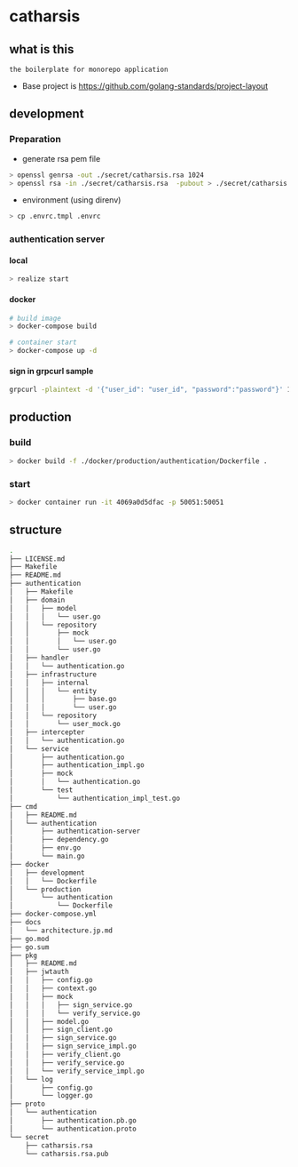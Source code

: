 # catharsis

## what is this

```
the boilerplate for monorepo application
```

- Base project is https://github.com/golang-standards/project-layout

## development

### Preparation

- generate rsa pem file

```bash
> openssl genrsa -out ./secret/catharsis.rsa 1024
> openssl rsa -in ./secret/catharsis.rsa  -pubout > ./secret/catharsis.rsa.pub
```

- environment (using direnv)

```bash
> cp .envrc.tmpl .envrc
```

### authentication server

#### local

```bash
> realize start
```

#### docker

```bash
# build image
> docker-compose build

# container start
> docker-compose up -d
```

#### sign in grpcurl sample

```bash
grpcurl -plaintext -d '{"user_id": "user_id", "password":"password"}' 127.0.0.1:50051 Authentication/SignIn
```

## production

### build

```bash
> docker build -f ./docker/production/authentication/Dockerfile .
```

### start

```bash
> docker container run -it 4069a0d5dfac -p 50051:50051
```

## structure

```bash
.
├── LICENSE.md
├── Makefile
├── README.md
├── authentication
│   ├── Makefile
│   ├── domain
│   │   ├── model
│   │   │   └── user.go
│   │   └── repository
│   │       ├── mock
│   │       │   └── user.go
│   │       └── user.go
│   ├── handler
│   │   └── authentication.go
│   ├── infrastructure
│   │   ├── internal
│   │   │   └── entity
│   │   │       ├── base.go
│   │   │       └── user.go
│   │   └── repository
│   │       └── user_mock.go
│   ├── intercepter
│   │   └── authentication.go
│   └── service
│       ├── authentication.go
│       ├── authentication_impl.go
│       ├── mock
│       │   └── authentication.go
│       └── test
│           └── authentication_impl_test.go
├── cmd
│   ├── README.md
│   └── authentication
│       ├── authentication-server
│       ├── dependency.go
│       ├── env.go
│       └── main.go
├── docker
│   ├── development
│   │   └── Dockerfile
│   └── production
│       └── authentication
│           └── Dockerfile
├── docker-compose.yml
├── docs
│   └── architecture.jp.md
├── go.mod
├── go.sum
├── pkg
│   ├── README.md
│   ├── jwtauth
│   │   ├── config.go
│   │   ├── context.go
│   │   ├── mock
│   │   │   ├── sign_service.go
│   │   │   └── verify_service.go
│   │   ├── model.go
│   │   ├── sign_client.go
│   │   ├── sign_service.go
│   │   ├── sign_service_impl.go
│   │   ├── verify_client.go
│   │   ├── verify_service.go
│   │   └── verify_service_impl.go
│   └── log
│       ├── config.go
│       └── logger.go
├── proto
│   └── authentication
│       ├── authentication.pb.go
│       └── authentication.proto
└── secret
    ├── catharsis.rsa
    └── catharsis.rsa.pub

```
